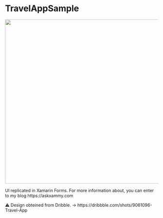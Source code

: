 # TravelAppSample

<p align="center">

<img src="https://github.com/LeomarisReyes/TravelAppSample/blob/master/Images/TravelMainImg.png" height="540" width="590"/>
</p>

<p>UI replicated in Xamarin Forms. For more information about, you can enter to my blog https://askxammy.com </p>
⚠ Design obteined from Dribble. -> https://dribbble.com/shots/9061096-Travel-App
